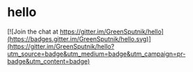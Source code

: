 # hello

[![Join the chat at https://gitter.im/GreenSputnik/hello](https://badges.gitter.im/GreenSputnik/hello.svg)](https://gitter.im/GreenSputnik/hello?utm_source=badge&utm_medium=badge&utm_campaign=pr-badge&utm_content=badge)